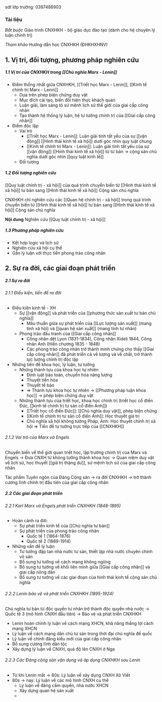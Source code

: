 sdt lớp trưởng: 0397486903

### Tài liệu
*Bắt buộc*
Giáo trình CNXHKH - bộ giáo dục đào tạo (dành cho hệ chuyên lý luận chính trị)

*Tham khảo*
Hướng dẫn học CNXHKH (ĐHKHXHNV)

## 1. Vị trí, đối tượng, phương pháp nghiên cứu
##### 1.1 Vị trí của CNXHKH trong [[Chủ nghĩa Marx - Lenin]]
- Điểm thống nhất giữa CNXHKH, [[Triết học Marx - Lenin]], [[Kinh tế chính trị Marx - Lenin]]
	- Dựa trên phép biện chứng duy vật
	- Mục đích cải tạo, biến đổi hiện thực khách quan
	- Luận giải, làm sáng tỏ sứ mệnh lịch sử thế giới của giai cấp công nhân
	- Tạo thành hệ thống lý luận, hệ tư tưởng chính trị của [[Giai cấp công nhân]]
- Điểm độc lập
	- Vai trò
		- [[Triết học Marx - Lenin]]: Luận giải tính tất yếu của sự [[vận động]] [[Hình thái kinh tế xã hội]] dưới góc nhìn quy luật chung
		- [[Kinh tế chính trị Marx - Lenin]]: Luận giải tính tất yếu của sự [[vận động]] [[Hình thái kinh tế xã hội]] từ từ bản -> cộng sản chủ nghĩa dưới góc nhìn [[quy luật kinh tế]]
	- Đối tượng

##### 1.2 Đối tượng nghiên cứu
[[Quy luật chính trị - xã hội]] của quá trình chuyển biến từ [[Hình thái kinh tế xã hội]] tư bản sang [[Hình thái kinh tế xã hội]] Cộng sản chủ nghĩa

CNXHKH chỉ nghiên cứu các [[Quan hệ chính trị - xã hội]] trong quá trình chuyển biến từ [[Hình thái kinh tế xã hội]] tư bản sang [[Hình thái kinh tế xã hội]] Cộng sản chủ nghĩa

**Nội dung**
Nghiên cứu [[Quy luật chính trị - xã hội]]

##### 1.3 Phương pháp nghiên cứu
- Kết hợp logic và lịch sử
- Nghiên cứu xã hội cụ thể
- Gắn lý luận với thực tiễn phong trào công nhân

## 2. Sự ra đời, các giai đoạn phát triển
##### 2.1 Sự ra đời
###### 2.1.1 Điều kiện, tiền đề ra đời
- Điều kiện kinh tế - XH
	- Sự [[vận động]] và phát triển của [[phương thức sản xuất tư bản chủ nghĩa]]
		- Mâu thuẫn giữa sự phát triển của [[Lực lượng sản xuất]] (mang tính xã hội) và [[quan hệ sản xuất]] (mang tính tư nhân)
	- Phong trào đấu tranh của [[Giai cấp công nhân]]
		- Công nhân dệt Lyon (1831-1834), Công nhân Xideli 1844, Công nhân Anh (Hiến chương 1835 - 1848)
		- Các phong trào công nhân trở thành minh chứng cho thấy [[Giai cấp công nhân]] đã phát triển cả về lượng và về chất, trở thành lực lượng chính trị độc lập
- Những tiền đề khoa học, lý luận, tư tưởng
	- Những thành tựu của khoa học tự nhiên
		- Định luật bảo toàn, chuyển hóa năng lượng
		- Thuyết tiến hóa
		- Thuyết tế bào
		- => Thành tựu khoa học tư nhiên -> [[Phương pháp luận khoa học]] -> phép biện chứng duy vật
	- Những thành tựu của triết học, khoa học chính trị (triết học cổ điển Đức, [[kinh tế chính trị tư sản cổ điển Anh]])
		- [[Triết học cổ điển Đức]]: [[Chủ nghĩa duy vật]], phép biện chứng
		- [[Kinh tế chính trị tư sản cổ điển Anh]]: Học thuyết giá trị
		- Chủ nghĩa xã hội không tưởng Pháp, Anh: Học thuyết chính trị xã hội => Tiền đề tư tưởng trực tiếp của [[CNXHKH]]

###### 2.1.2 Vai trò của Marx và Engels
Chuyển biến về thế giới quan triết học, lập trường chính trị của Marx và Engels -> Đưa CNXH từ không tưởng thành khoa học -> Quan niệm duy vật về lịch sử, học thuyết [[giá trị thặng dư]], sứ mệnh lịch sử của giai cấp công nhân

Tác phẩm Tuyên ngôn của Đảng Cộng sản -> ra đời CNXHKH -> trở thành cương lĩnh chính trị đầu tiên của giai cấp công nhân

##### 2.2 Các giai đoạn phát triển
###### 2.2.1 Karl Marx và Engels phát triển CNXHKH (1848-1895)
- Hoàn cảnh ra đời:
	- Sự phát triển kinh tế của [[Chủ nghĩa tư bản]]
	- Sự phát triển của phong trào công nhân
		- Quốc tế 1 (1864-1876)
		- Quốc tế 2 (1889-1914)
- Những vấn đề lý luận
	- Tư tưởng đập tan nhà nước tư sản, thiết lập nhà nước chuyên chính vô sản
	- Bổ sung tư tưởng về cách mạng không ngừng
	- Bổ sung tư tưởng về khối liên minh giữa [[Giai cấp công nhân]] và giai cấp nông dân
	- Bổ sung tư tưởng về các giai đoạn của hình thái kinh tế cộng sản chủ nghĩa

###### 2.2.2 Lenin bảo vệ và phát triển CNXHKH (1895-1924)
Chủ nghĩa tư bản từ độc quyền tư nhân trở thành độc quyền nhà nước -> Quốc tế 3 (mô hình CNXH đầu tiên) -> Bảo vệ và phát triển CNXHKH
- Lenin hoàn chỉnh lý luận về cách mạng XHCN, khả năng thắng lợi cách mạng XHCN
- Lý luận về cách mạng dân chủ tư sản trong thời đại chủ nghĩa đế quốc
- Lý luận về chính đảng kiểu mới của giai cấp công nhân
- Bổ sung cương lĩnh dân tộc
- Xây dựng lý luận về CNXH, quá độ lên CNXH ở Nga

###### 2.2.3 Các Đảng cộng sản vận dụng và áp dụng CNXHKH sau Lenin
- Từ khi Lenin mất -> 80s: Lý luận về xây dụng CNXH Xô Viết
- 80s -> nay: Lý luận về các mô hình CNXH cụ thể
	- Lý luận về đảng cầm quyền, nhà nước XHCN
	- Xây dựng quan hệ sản xuất
	- 
